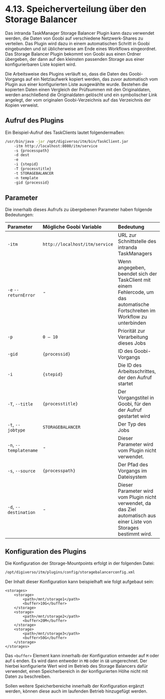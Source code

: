 # 4.13. Speicherverteilung über den Storage Balancer

Das intranda TaskManager Storage Balancer Plugin kann dazu verwendet werden, die Daten von Goobi auf verschiedene Netzwerk-Shares zu verteilen. Das Plugin wird dazu in einem automatischen Schritt in Goobi eingebunden und ist üblicherweise am Ende eines Workflows eingeordnet. Das Storage Balancer Plugin bekommt von Goobi aus einen Ordner übergeben, der dann auf den kleinsten passenden Storage aus einer konfigurierbaren Liste kopiert wird.

Die Arbeitsweise des Plugins verläuft so, dass die Daten des Goobi-Vorgangs auf ein Netzlaufwerk kopiert werden, das zuvor automatisch vom Plugin aus einer konfigurierten Liste ausgewählte wurde. Bestehen die kopierten Daten einen Vergleich der Prüfsummen mit den Originaldaten, werden anschließend die Originaldaten gelöscht und ein symbolischer Link angelegt, der vom originalen Goobi-Verzeichnis auf das Verzeichnis der Kopien verweist.

## Aufruf des Plugins

Ein Beispiel-Aufruf des TaskClients lautet folgendermaßen:

```bash
/usr/bin/java -jar /opt/digiverso/itm/bin/TaskClient.jar 
    -itm http://localhost:8080/itm/service 
    -s {processpath} 
    -d dest 
    -e 
    -i {stepid} 
    -T {processtitle} 
    -t STORAGEBALANCER 
    -n template 
    -gid {processid}
```

## Parameter

Die innerhalb dieses Aufrufs zu übergebenen Parameter haben folgende Bedeutungen:

| Parameter | Mögliche Goobi Variable | Bedeutung |
| :--- | :--- | :--- |
| `-itm` | `http://localhost/itm/service` | URL zur Schnittstelle des intranda TaskManagers |
| `-e` `--returnError` | - | Wenn angegeben, beendet sich der TaskClient mit einem Fehlercode, um das automatische Fortschreiten im Workflow zu unterbinden |
| `-p` | `0 – 10` | Priorität zur Verarbeitung dieses Jobs |
| `-gid` | `{processid}` | ID des Goobi-Vorgangs |
| `-i` | `{stepid}` | Die ID des Arbeitsschrittes, der den Aufruf startet |
| `-T`, `--title` | `{processtitle}` | Der Vorgangstitel in Goobi, für den der Aufruf gestartet wird |
| `-t`, `--jobtype` | `STORAGEBALANCER` | Der Typ des Jobs |
| `-n`, `--templatename` | - | Dieser Parameter wird vom Plugin nicht verwendet. |
| `-s`, `--source` | `{processpath}` | Der Pfad des Vorgangs im Dateisystem |
| `-d`, `--destination` | - | Dieser Parameter wird vom Plugin nicht verwendet, da das Ziel automatisch aus einer Liste von Storages bestimmt wird. |

## Konfiguration des Plugins

Die Konfiguration der Storage-Mountpoints erfolgt in der folgenden Datei:

```bash
/opt/digiverso/itm/plugins/config/storagebalancerconfig.xml
```

Der Inhalt dieser Konfiguration kann beispielhaft wie folgt aufgebaut sein:

```markup
<storages>
    <storage>
        <path>/mnt/storage1</path>
        <buffer>10G</buffer>
    </storage>
    <storage>
        <path>/mnt/storage2</path>
        <buffer>20M</buffer>
    </storage>
    <storage>
        <path>/mnt/storage3</path>
        <buffer>50G</buffer>
    </storage>
</storages>
```

Das `<buffer>` Element kann innerhalb der Konfiguration entweder auf `M` oder auf `G` enden. Es wird dann entweder in `MB` oder in `GB` umgerechnet. Der hierbei konfigurierte Wert wird im Betrieb des Storage Balancers dafür verwendet, einen Speicherbereich in der konfigurierten Höhe nicht mit Daten zu beschreiben.

Sollen weitere Speicherbereiche innerhalb der Konfiguration ergänzt werden, können diese auch im laufenden Betrieb hinzugefügt werden.

